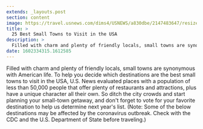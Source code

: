 ```yaml
--- 
extends: _layouts.post 
section: content 
image: https://travel.usnews.com/dims4/USNEWS/a830dbe/2147483647/resize/249x175^>/crop/249x175/quality/85/?url=https://travel.usnews.com/images/main_street_cropped_445x280_Oe3Jg2g.jpg 
title: > 
  25 Best Small Towns to Visit in the USA 
description: > 
  Filled with charm and plenty of friendly locals, small towns are synonymous with American life.To help you decide which destinations are the best small towns to visit in the USA, U.S. News evaluated places with a population of less than 50,000 people that offer plenty of restaurants and attractions, plus have a unique character all their own.So ditch the city crowds and start planning your small-town getaway, and don't forget to vote for your favorite destination to help us determine next year's list.(Note: Some of the below destinations may be affected by the coronavirus outbreak.Check with the CDC and the U.S. Department of State before traveling.) 
date: 1602334315.1612585 
--- 
```

Filled with charm and plenty of friendly locals, small towns are synonymous with American life. To help you decide which destinations are the best small towns to visit in the USA, U.S. News evaluated places with a population of less than 50,000 people that offer plenty of restaurants and attractions, plus have a unique character all their own. So ditch the city crowds and start planning your small-town getaway, and don't forget to vote for your favorite destination to help us determine next year's list. (Note: Some of the below destinations may be affected by the coronavirus outbreak. Check with the CDC and the U.S. Department of State before traveling.)